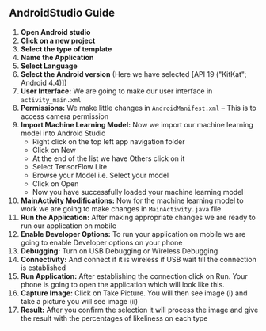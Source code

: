 ## AndroidStudio Guide

1. **Open Android studio**
2. **Click on a new project**
3. **Select the type of template**
4. **Name the Application**
5. **Select Language**
6. **Select the Android version** (Here we have selected [API 19 ("KitKat"; Android 4.4)])
7. **User Interface:** We are going to make our user interface in `activity_main.xml`
8. **Permissions:** We make little changes in `AndroidManifest.xml` – This is to access camera permission
9. **Import Machine Learning Model:** Now we import our machine learning model into Android Studio
    - Right click on the top left app navigation folder
    - Click on New
    - At the end of the list we have Others click on it
    - Select TensorFlow Lite
    - Browse your Model i.e. Select your model
    - Click on Open
    - Now you have successfully loaded your machine learning model
10. **MainActivity Modifications:** Now for the machine learning model to work we are going to make changes in `MainActivity.java` file
11. **Run the Application:** After making appropriate changes we are ready to run our application on mobile
12. **Enable Developer Options:** To run your application on mobile we are going to enable Developer options on your phone
13. **Debugging:** Turn on USB Debugging or Wireless Debugging
14. **Connectivity:** And connect if it is wireless if USB wait till the connection is established
15. **Run Application:** After establishing the connection click on Run. Your phone is going to open the application which will look like this.
16. **Capture Image:** Click on Take Picture. You will then see image (i) and take a picture you will see image (ii)
17. **Result:** After you confirm the selection it will process the image and give the result with the percentages of likeliness on each type
